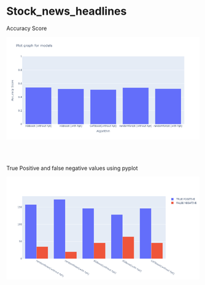 # Stock_news_headlines

Accuracy Score

<p align="center">
  <img src="https://github.com/anshulsingh8101/Stock_news_headlines/blob/master/images/newplot%20(1).png" width="800" title="hover text">
</p>


<br>
</br>


True Positive and false negative values using pyplot

<p align="center">
  <img src="https://github.com/anshulsingh8101/Stock_news_headlines/blob/master/images/newplot.png" width="800" title="hover text">
</p>

